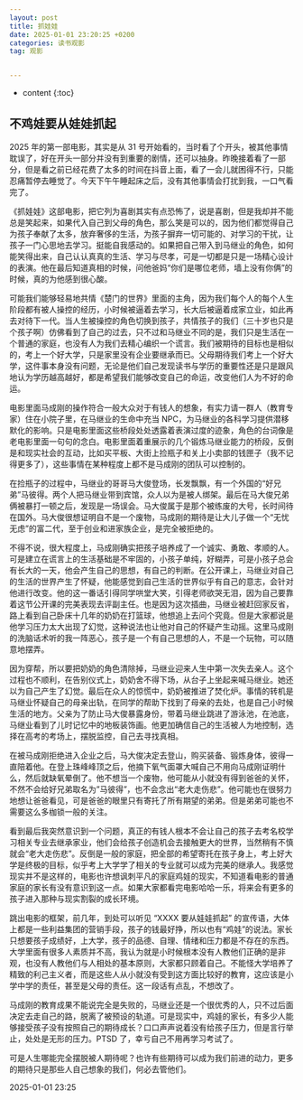 ```yaml
---
layout: post
title: 抓娃娃
date: 2025-01-01 23:20:25 +0200
categories: 读书观影
tag: 观影


---
```


* content
{:toc}




## 不鸡娃要从娃娃抓起



2025 年的第一部电影，其实是从 31 号开始看的，当时看了个开头，被其他事情耽误了，好在开头一部分并没有到重要的剧情，还可以抽身。昨晚接着看了一部分，但是看之前已经花费了太多的时间在抖音上面，看了一会儿就困得不行，只能忍痛暂停去睡觉了。今天下午午睡起床之后，没有其他事情会打扰到我，一口气看完了。

《抓娃娃》这部电影，把它列为喜剧其实有点恐怖了，说是喜剧，但是我却并不能总是笑起来，如果代入自己到父母的角色，那么笑是可以的，因为他们都觉得自己为孩子奉献了太多，放弃奢侈的生活，为孩子摒弃一切可能的、对学习的干扰，让孩子一门心思地去学习。挺能自我感动的。如果把自己带入到马继业的角色，如何能笑得出来，自己认认真真的生活、学习与尽孝，可是一切都是只是一场精心设计的表演。他在最后知道真相的时候，问他爸妈“你们是哪位老师，墙上没有你俩”的时候，真的为他感到很心酸。

可能我们能够轻易地共情《楚门的世界》里面的主角，因为我们每个人的每个人生阶段都有被人操控的经历，小时候被逼着去学习，长大后被逼着成家立业，如此再去对待下一代。当人生被操控的角色切换到孩子，共情孩子的我们（三十岁也只是个孩子啊）仿佛看到了自己的过去，只不过和马继业不同的是，我们只是生活在一个普通的家庭，也没有人为我们去精心编织一个谎言。我们被期待的目标也是相似的，考上一个好大学，只是家里没有企业要继承而已。父母期待我们考上一个好大学，这件事本身没有问题，无论是他们自己发现读书与学历的重要性还是只是跟风地认为学历越高越好，都是希望我们能够改变自己的命运，改变他们人为不好的命运。

电影里面马成刚的操作符合一般大众对于有钱人的想象，有实力请一群人（教育专家）住在小院子里，在马继业的生命中充当 NPC，为马继业的各科学习提供潜移默化的影响。只是电影里面这些桥段处处透露着表演过度的迹象，角色的台词像是老电影里面一句句的念白。电影里面着重展示的几个锻炼马继业能力的桥段，反倒是和现实社会的互动，比如买平板、大街上捡瓶子和关上小卖部的钱匣子（我不记得更多了），这些事情在某种程度上都不是马成刚的团队可以控制的。

在捡瓶子的过程中，马继业的哥哥马大俊登场，长发飘飘，有一个外国的“好兄弟”马彼得。两个人把马继业带到宾馆，众人以为是被人绑架。最后在马大俊兄弟俩被暴打一顿之后，发现是一场误会。马大俊属于是那个被练废的大号，长时间待在国外。马大俊很想证明自不是一个废物，马成刚的期待是让大儿子做一个“无忧无虑”的富二代，至于创业和进家族企业，是完全被拒绝的。

不得不说，很大程度上，马成刚确实把孩子培养成了一个诚实、勇敢、孝顺的人。可是建立在谎言上的生活基础是不牢固的，小孩子单纯，好糊弄，可是小孩子总会有长大的一天，他会产生自己的思想，有自己的判断。在公开课上，马继业对自己的生活的世界产生了怀疑，他能感觉到自己生活的世界似乎有自己的意志，会针对他进行改变。他的这一番话引得同学哄堂大笑，引得老师欲哭无泪，因为自己要靠着这节公开课的完美表现去评副主任。也是因为这次插曲，马继业被赶回家反省，路上看到自己卧床十几年的奶奶在打篮球，他想追上去问个究竟。但是大家都说是他学习压力太大出现了幻觉，这种说法也让他对自己的怀疑产生动摇。这里马成刚的洗脑话术听的我一阵恶心，孩子是一个有自己思想的人，不是一个玩物，可以随意地摆弄。

因为穿帮，所以要把奶奶的角色清除掉，马继业迎来人生中第一次失去亲人。这个过程也不顺利，在告别仪式上，奶奶舍不得下场，从台子上坐起来喊马继业。她还以为自己产生了幻觉。最后在众人的惊慌中，奶奶被推进了焚化炉。事情的转机是马继业怀疑自己的母亲出轨，在同学的帮助下找到了母亲的去处，也是自己小时候生活的地方。父亲为了防止马大俊暴露身份，带着马继业跳进了游泳池，在池底，马继业看到了儿时记忆中的地板装饰画。他更加确信自己的生活被人为地控制，选择在高考的考场上，摆脱监控，自己去寻找真相。

在被马成刚拒绝进入企业之后，马大俊决定去登山，购买装备、锻炼身体，彼得一直陪着他。在登上珠峰峰顶之后，他摘下氧气面罩大喊自己不用向马成刚证明什么，然后就缺氧晕倒了。他不想当一个废物，他可能从小就没有得到爸爸的关怀，不然不会给好兄弟取名为”马彼得”，也不会念出“老大走伤悲”。他可能也在很努力地想让爸爸看见，可是爸爸的眼里只有寄托了所有期望的弟弟。但是弟弟可能也不需要这么多枷锁一般的关注。

看到最后我突然意识到一个问题，真正的有钱人根本不会让自己的孩子去考名校学习相关专业去继承家业，他们会给孩子创造机会去接触更大的世界，当然稍有不慎就会“老大走伤悲”。反倒是一般的家庭，把全部的希望寄托在孩子身上，考上好大学是终极的目标，似乎考上大学学了相关的专业就可以成为完美的继承人。我感觉现实并不是这样的，电影也许想讽刺平凡的家庭鸡娃的现实，不知道看电影的普通家庭的家长有没有意识到这一点。如果大家都看完电影哈哈一乐，将来会有更多的孩子进入那种与现实割裂的成长环境。

跳出电影的框架，前几年，到处可以听见 “XXXX 要从娃娃抓起” 的宣传语，大体上都是一些利益集团的营销手段，孩子的钱最好挣，所以也有“鸡娃”的说法。家长只想要孩子成绩好，上大学，孩子的品德、自理、情绪和压力都是不存在的东西。大学里面有很多人素质并不高，我认为就是小时候根本没有人教他们正确的是非观，也没有人教他们与人相处的基本原则，大家都只顾着自己。不能怪大学培养了精致的利己主义者，而是这些人从小就没有受到这方面比较好的教育，这应该是小学中学的责任，甚至是父母的责任。这一段话有点乱，不想改了。

马成刚的教育成果不能说完全是失败的，马继业还是一个很优秀的人，只不过后面决定去走自己的路，脱离了被预设的轨道。可是现实中，鸡娃的家长，有多少人能够接受孩子没有按照自己的期待成长？口口声声说着没有给孩子压力，但是言行举止，处处是无形的压力。PTSD 了，幸亏自己不用再学习考试了。

可是人生哪能完全摆脱被人期待呢？也许有些期待可以成为我们前进的动力，更多的期待只是那些人自己想象的我们，何必去管他们。

2025-01-01 23:25